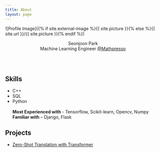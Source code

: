 ```yaml
---
title: About
layout: page
---
```


![Profile Image]({% if site.external-image %}{{ site.picture }}{% else %}{{ site.url }}/{{ site.picture }}{% endif %})

<p style="text-align: center;">
Seonjoon Park <br/>
Machine Learning Engineer <a href="https://mathpresso.com/">@Mathpresso</a></p>
<br/><br/>

<h2>Skills</h2>

<ul class="skill-list">
	<li>C++</li>
	<li>SQL</li>
	<li>Python</li>
	<br/>
<b>Most Experienced with</b> - Tensorflow, Scikit-learn, Opencv, Numpy <br/>
<b>Familiar with</b> – Django, Flask

</ul>

<h2>Projects</h2>

<ul>
	<li><a href="https://github.com/Joon-Park92/Zero-Shot-Translation-Transformer">Zero-Shot Translation with Transformer</a></li>
</ul>
